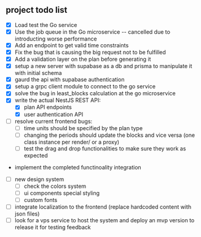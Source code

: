 ## project todo list

- [x] Load test the Go service
- [x] Use the job queue in the Go microservice -- cancelled due to introducting worse performance
- [x] Add an endpoint to get valid time constraints
- [x] Fix the bug that is causing the big request not to be fulfilled
- [x] Add a validation layer on the plan before generating it
- [x] setup a new server with supabase as a db and prisma to manipulate it with initial schema
- [x] gaurd the api with supabase authentication
- [x] setup a grpc client module to connect to the go service
- [x] solve the bug in least_blocks calculation at the go microservice
- [x] write the actual NestJS REST API:
  - [x] plan API endpoints
  - [x] user authentication API
- [ ] resolve current frontend bugs:
  - [ ] time units should be specified by the plan type
  - [ ] changing the periods should update the blocks and vice versa (one class instance per render/ or a proxy)
  - [ ] test the drag and drop functionalities to make sure they work as expected
- implement the completed functinoality integration
- [ ] new design system
  - [ ] check the colors system
  - [ ] ui components special styling
  - [ ] custom fonts
- [ ] integrate localization to the frontend (replace hardcoded content with json files)
- [ ] look for a vps service to host the system and deploy an mvp version to release it for testing feedback

